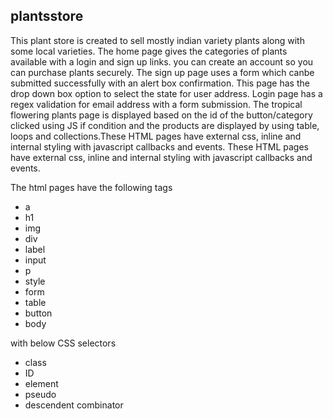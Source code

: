 ## plantsstore

This plant store is created to sell mostly indian variety plants along with some local varieties. The home page gives the categories of plants available with a login and sign up links. you can create an account so you can purchase plants securely. The sign up page uses a form which canbe submitted successfully with an alert box confirmation. This page has the drop down box option to select the state for user address. Login page has a regex validation for email address with a form submission. The tropical flowering plants page is displayed based on the id of the button/category clicked using JS if condition and the products are displayed by using table, loops and collections.These HTML pages have external css, inline and internal styling with javascript callbacks and events.
These HTML pages have external css, inline and internal styling with javascript callbacks and events.

The html pages have the following tags 
- a
- h1
- img
- div
- label
- input
- p
- style
- form
- table
- button
- body

with below CSS selectors

- class
- ID
- element
- pseudo
- descendent combinator

